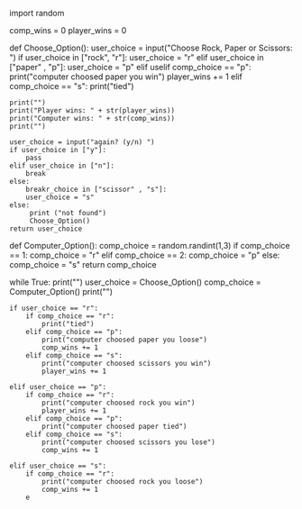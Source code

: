 import random
 
comp_wins = 0
player_wins = 0

def
Choose_Option():
    user_choice = input("Choose Rock, Paper or Scissors: ")
    if user_choice in ["rock", "r"]:
        user_choice = "r"
    elif user_choice in ["paper" , "p"]:
        user_choice = "p"
    elif uselif comp_choice == "p":
            print("computer choosed paper you win")
            player_wins += 1
        elif comp_choice == "s":
            print("tied")

    print("")
    print("Player wins: " + str(player_wins))
    print("Computer wins: " + str(comp_wins))
    print("")

    user_choice = input("again? (y/n) ")
    if user_choice in ["y"]:
        pass
    elif user_choice in ["n"]:
        break
    else:
        breakr_choice in ["scissor" , "s"]:
        user_choice = "s"
    else:
         print ("not found")
         Choose_Option()
    return user_choice
    
def Computer_Option():
    comp_choice = random.randint(1,3)
    if comp_choice == 1:
        comp_choice = "r"
    elif comp_choice == 2:
        comp_choice = "p"
    else:
        comp_choice = "s"
    return comp_choice

while True:
    print("")
    user_choice = Choose_Option()
    comp_choice = Computer_Option()
    print("")

    if user_choice == "r":
        if comp_choice == "r":
            print("tied")
        elif comp_choice == "p":
            print("computer choosed paper you loose")
            comp_wins += 1
        elif comp_choice == "s":
            print("computer choosed scissors you win")
            player_wins += 1
            
    elif user_choice == "p":
        if comp_choice == "r":
            print("computer choosed rock you win")
            player_wins += 1
        elif comp_choice == "p":
            print("computer choosed paper tied")
        elif comp_choice == "s":
            print("computer choosed scissors you lose")
            comp_wins += 1

    elif user_choice == "s":
        if comp_choice == "r":
            print("computer choosed rock you loose")
            comp_wins += 1
        e
            
